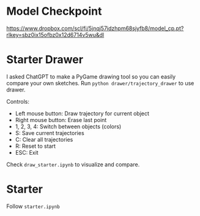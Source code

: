 # Model Checkpoint

https://www.dropbox.com/scl/fi/5jnqj57idzhpm68sjyfb8/model_cp.pt?rlkey=sbz0ix15ofbz0x12d6714v5wu&dl

# Starter Drawer
I asked ChatGPT to make a PyGame drawing tool so you can easily compare your own sketches.
Run `python drawer/trajectory_drawer` to use drawer.

Controls:
 * Left mouse button: Draw trajectory for current object
 * Right mouse button: Erase last point
 * 1, 2, 3, 4: Switch between objects (colors)
 * S: Save current trajectories
 * C: Clear all trajectories
 * R: Reset to start
 * ESC: Exit

Check `draw_starter.ipynb` to visualize and compare.

# Starter
Follow `starter.ipynb`